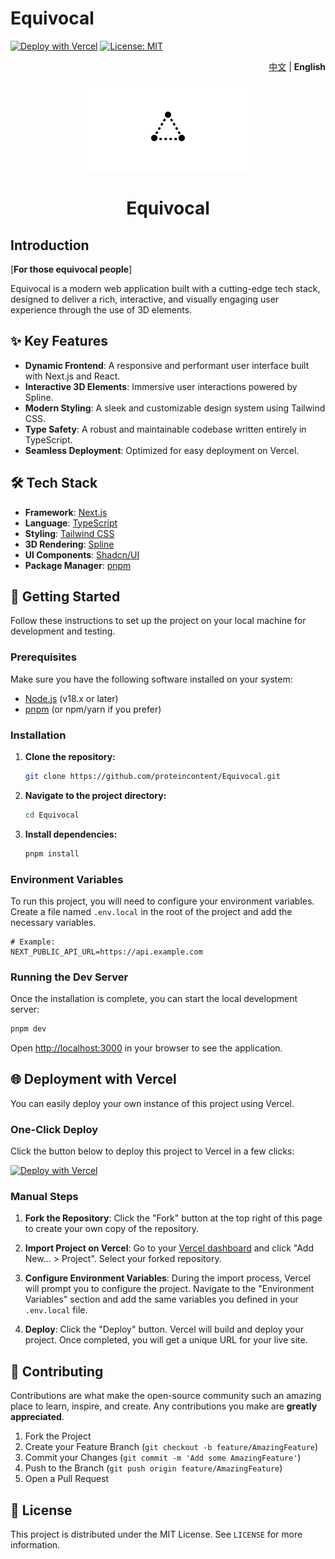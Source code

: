 # Equivocal

[![Deploy with Vercel](https://vercel.com/button)](https://vercel.com/new/clone?repository-url=https%3A%2F%2Fgithub.com%2Fproteincontent%2FEquivocal&project-name=equivocal&repository-name=Equivocal)
[![License: MIT](https://img.shields.io/badge/License-MIT-yellow.svg)](https://opensource.org/licenses/MIT)
<!-- Add other badges here, e.g., for code quality, tests, etc. -->

<p align="right">
   <a href="./README_zh.md">中文</a> | <strong>English</strong>
</p>
<div align="center">

![Equivocal Logo](./public/placeholder-logo.png)

# Equivocal
</div>

## Introduction

[**For those equivocal people**]

Equivocal is a modern web application built with a cutting-edge tech stack, designed to deliver a rich, interactive, and visually engaging user experience through the use of 3D elements.

## ✨ Key Features

- **Dynamic Frontend**: A responsive and performant user interface built with Next.js and React.
- **Interactive 3D Elements**: Immersive user interactions powered by Spline.
- **Modern Styling**: A sleek and customizable design system using Tailwind CSS.
- **Type Safety**: A robust and maintainable codebase written entirely in TypeScript.
- **Seamless Deployment**: Optimized for easy deployment on Vercel.

## 🛠️ Tech Stack

- **Framework**: [Next.js](https://nextjs.org/)
- **Language**: [TypeScript](https://www.typescriptlang.org/)
- **Styling**: [Tailwind CSS](https://tailwindcss.com/)
- **3D Rendering**: [Spline](https://spline.design/)
- **UI Components**: [Shadcn/UI](https://ui.shadcn.com/)
- **Package Manager**: [pnpm](https://pnpm.io/)

## 🚀 Getting Started

Follow these instructions to set up the project on your local machine for development and testing.

### Prerequisites

Make sure you have the following software installed on your system:
- [Node.js](https://nodejs.org/) (v18.x or later)
- [pnpm](https://pnpm.io/installation) (or npm/yarn if you prefer)

### Installation

1.  **Clone the repository:**
    ```bash
    git clone https://github.com/proteincontent/Equivocal.git
    ```

2.  **Navigate to the project directory:**
    ```bash
    cd Equivocal
    ```

3.  **Install dependencies:**
    ```bash
    pnpm install
    ```

### Environment Variables

To run this project, you will need to configure your environment variables. Create a file named `.env.local` in the root of the project and add the necessary variables.

```env
# Example:
NEXT_PUBLIC_API_URL=https://api.example.com
```

### Running the Dev Server

Once the installation is complete, you can start the local development server:

```bash
pnpm dev
```

Open [http://localhost:3000](http://localhost:3000) in your browser to see the application.

## 🌐 Deployment with Vercel

You can easily deploy your own instance of this project using Vercel.

### One-Click Deploy

Click the button below to deploy this project to Vercel in a few clicks:

[![Deploy with Vercel](https://vercel.com/button)](https://vercel.com/new/clone?repository-url=https%3A%2F%2Fgithub.com%2Fproteincontent%2FEquivocal&project-name=equivocal&repository-name=Equivocal)

### Manual Steps

1.  **Fork the Repository**: Click the "Fork" button at the top right of this page to create your own copy of the repository.

2.  **Import Project on Vercel**: Go to your [Vercel dashboard](https://vercel.com/dashboard) and click "Add New... > Project". Select your forked repository.

3.  **Configure Environment Variables**: During the import process, Vercel will prompt you to configure the project. Navigate to the "Environment Variables" section and add the same variables you defined in your `.env.local` file.

4.  **Deploy**: Click the "Deploy" button. Vercel will build and deploy your project. Once completed, you will get a unique URL for your live site.

## 🤝 Contributing

Contributions are what make the open-source community such an amazing place to learn, inspire, and create. Any contributions you make are **greatly appreciated**.

1.  Fork the Project
2.  Create your Feature Branch (`git checkout -b feature/AmazingFeature`)
3.  Commit your Changes (`git commit -m 'Add some AmazingFeature'`)
4.  Push to the Branch (`git push origin feature/AmazingFeature`)
5.  Open a Pull Request

## 📄 License

This project is distributed under the MIT License. See `LICENSE` for more information.